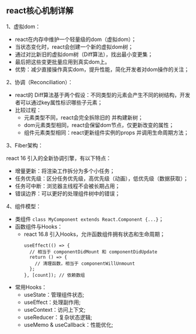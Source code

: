 ## react核心机制详解

1、虚拟dom：
- react在内存中维护一个轻量级的dom（虚拟dom）；
- 当状态变化时，react会创建一个新的虚拟dom树；
- 通过对比新旧的虚拟dom树（Diff算法），找出最小变更集；
- 最后把这些变更批量应用到真实dom上。
- 优势：减少直接操作真实dom，提升性能，简化开发者对dom操作的关注；

2、协调（Reconciliation）：
- react的 Diff算法基于两个假设：不同类型的元素会产生不同的树结构，开发者可以通过key属性标识哪些子元素；
- 比较过程：
   - 元素类型不同，react会完全拆除旧的 并构建新树；
   - dom元素类型相同，react会保留dom节点，仅更新改变的属性；
   - 组件元素类型相同：react更新组件实例的props 并调用生命周期方法；
 
3、Fiber架构：

react 16 引入的全新协调引擎，有以下特点：
- 增量更新：将渲染工作拆分为多个小任务；
- 任务优先级：区分任务优先级，高优先级（动画），低优先级（数据获取）；
- 任务可中断：浏览器主线程不会被长期占用；
- 错误边界：可以更好的处理组件树中的错误；

4、组件模型：
- 类组件 `class MyComponent extends React.Component {...}`；
- 函数组件与Hooks：
   - react 16.8 引入Hooks，允许函数组件拥有状态和生命周期；
     ```
     useEffect(() => {
       // 相当于 componentDidMount 和 componentDidUpdate
       return () => {
         // 清理函数，相当于 componentWillUnmount
       };
     }, [count]); // 依赖数组
     ```
- 常用Hooks：
   - useState：管理组件状态;
   - useEffect：处理副作用;
   - useContext：访问上下文;
   - useReducer：复杂状态逻辑;
   - useMemo & useCallback：性能优化;
 







